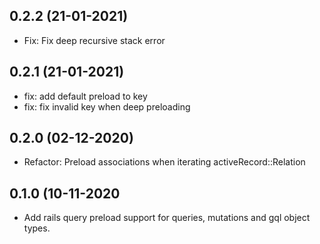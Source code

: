 ## 0.2.2 (21-01-2021)
- Fix: Fix deep recursive stack error

## 0.2.1 (21-01-2021)
- fix: add default preload to key
- fix: fix invalid key when deep preloading

## 0.2.0 (02-12-2020)
- Refactor: Preload associations when iterating activeRecord::Relation

## 0.1.0 (10-11-2020
- Add rails query preload support for queries, mutations and gql object types. 
